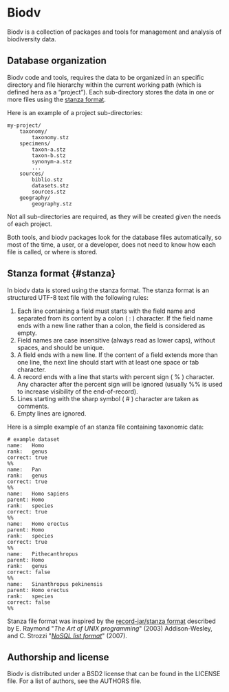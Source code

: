 # Biodv

Biodv is a collection of packages
and tools
for management
and analysis of biodiversity data.

## Database organization

Biodv code and tools,
requires the data to be organized in an specific directory
and file hierarchy
within the current working path
(which is defined hera as a “project”).
Each sub-directory stores the data
in one or more files using the [stanza format](#stanza).

Here is an example of a project sub-directories:

~~~
my-project/
	taxonomy/
		taxonomy.stz
	specimens/
		taxon-a.stz
		taxon-b.stz
		synonym-a.stz
		...
	sources/
		biblio.stz
		datasets.stz
		sources.stz
	geography/
		geography.stz
~~~

Not all sub-directories are required,
as they will be created given
the needs of each project.

Both tools,
and biodv packages look for the database files automatically,
so most of the time,
a user,
or a developer,
does not need to know how each file is called,
or where is stored.

## Stanza format {#stanza}

In biodv data is stored using the stanza format.
The stanza format is an structured UTF-8 text file
with the following rules:

1. Each line containing a field must starts with the field name
   and separated from its content by a colon ( : ) character. 
   If the field name ends with a new line rather than a colon,
   the field is considered as empty.
2. Field names are case insensitive
   (always read as lower caps),
   without spaces,
   and should be unique.
3. A field ends with a new line.
   If the content of a field extends more than one line,
   the next line should start with at least one space
   or tab character.
4. A record ends with a line that starts with percent sign ( % ) character.
   Any character after the percent sign will be ignored
   (usually %% is used to increase visibility of the end-of-record).
5. Lines starting with the sharp symbol ( # ) character
   are taken as comments.
6. Empty lines are ignored.

Here is a simple example of an stanza file containing taxonomic data:

~~~
# example dataset
name:	Homo
rank:	genus
correct: true
%%
name:	Pan
rank:	genus
correct: true
%%
name:	Homo sapiens
parent:	Homo
rank:	species
correct: true
%%
name:	Homo erectus
parent:	Homo
rank:	species
correct: true
%%
name:	Pithecanthropus
parent:	Homo
rank:	genus
correct: false
%%
name:	Sinanthropus pekinensis
parent:	Homo erectus
rank:	species
correct: false
%%
~~~

Stanza file format was inspired by the
[record-jar/stanza format](http://www.catb.org/esr/writings/taoup/html/ch05s02.html#id2906931)
described by E. Raymond "*The Art of UNIX programming*"
(2003)
Addison-Wesley,
and C. Strozzi
"*[NoSQL list format](http://www.strozzi.it/cgi-bin/CSA/tw7/I/en_US/NoSQL/Table%20structure)*"
(2007).

## Authorship and license

Biodv is distributed under a BSD2 license
that can be found in the LICENSE file.
For a list of authors,
see the AUTHORS file.

